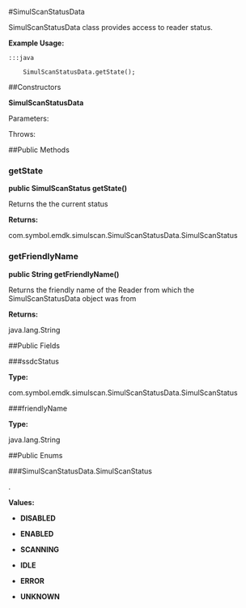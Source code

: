#SimulScanStatusData

SimulScanStatusData class provides access to reader status.



**Example Usage:**
	
	:::java	
	 	
	 	SimulScanStatusData.getState();


##Constructors

**SimulScanStatusData**



Parameters:

Throws:

##Public Methods

### getState

**public SimulScanStatus getState()**

Returns the the current status

**Returns:**

com.symbol.emdk.simulscan.SimulScanStatusData.SimulScanStatus

### getFriendlyName

**public String getFriendlyName()**

Returns the friendly name of the Reader from which the SimulScanStatusData 
 object was from

**Returns:**

java.lang.String

##Public Fields

###ssdcStatus



**Type:**

com.symbol.emdk.simulscan.SimulScanStatusData.SimulScanStatus

###friendlyName



**Type:**

java.lang.String

##Public Enums

###SimulScanStatusData.SimulScanStatus

.

**Values:**

* **DISABLED**

* **ENABLED**

* **SCANNING**

* **IDLE**

* **ERROR**

* **UNKNOWN**


